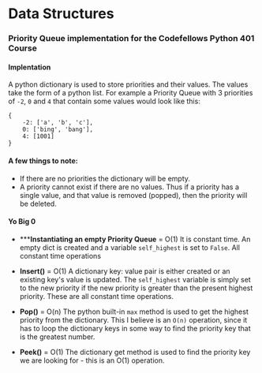 # Data Structures

### Priority Queue implementation for the Codefellows Python 401 Course

#### Implentation
A python dictionary is used to store priorities and their values. The values take the form of a python list.  For example a Priority Queue with 3 priorities of `-2`, `0` and `4` that contain some values would look like this:
```
{
    -2: ['a', 'b', 'c'],
    0: ['bing', 'bang'],
    4: [1001]
}
```
#### A few things to note:
- If there are no priorities the dictionary will be empty.
- A priority cannot exist if there are no values. Thus if a priority has a single value, and that value is removed (popped), then the priority will be deleted.

#### Yo Big 0

- ***__Instantiating an empty Priority Queue__ = O(1)
  It is constant time. An empty dict is created and a variable `self_highest`
  is set to `False`. All constant time operations


- __Insert()__ = O(1)
  A dictionary key: value pair is either created or an existing key's value is
  updated. The `self_highest` variable is simply set to the new priority if the
  new priority is greater than the present highest priority. These are all
  constant time operations.

- __Pop()__ = O(n)
  The python built-in `max` method is used to get the highest priority from the
  dictionary. This I believe is an `O(n)` operation, since it has to loop the
  dictionary keys in some way to find the priority key that is the greatest
  number.

- __Peek()__ = O(1)
  The dictionary get method is used to find the priority key we are looking
  for - this is an O(1) operation.
